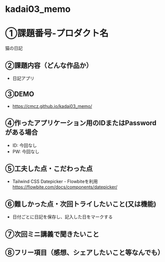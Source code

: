 # kadai03_memo

# ①課題番号-プロダクト名
猫の日記

## ②課題内容（どんな作品か）

- 日記アプリ

## ③DEMO

- https://cmcz.github.io/kadai03_memo/

## ④作ったアプリケーション用のIDまたはPasswordがある場合

- ID: 今回なし
- PW: 今回なし

## ⑤工夫した点・こだわった点

- Tailwind CSS Datepicker - Flowbiteを利用
  https://flowbite.com/docs/components/datepicker/

## ⑥難しかった点・次回トライしたいこと(又は機能)

- 日付ごとに日記を保存し、記入した日をマークする

## ⑦次回ミニ講義で聞きたいこと

## ⑧フリー項目（感想、シェアしたいこと等なんでも）

